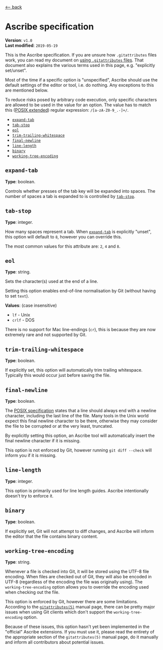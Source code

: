 <title>Ascribe specification</title>

[\<-- back](../)

# Ascribe specification

**Version**: `v1.0`<br>
**Last modified**: `2019-05-19`

This is the Ascribe specification. If you are unsure how `.gitattributes` files
work, you can read my document on [using `.gitattributes` files](../usage).
That document also explains the various terms used in this page, e.g.
"explicitly set/unset".

Most of the time if a specific option is "unspecified", Ascribe should use the
default settings of the editor or tool, i.e. do nothing. Any exceptions to this
are mentioned below.

To reduce risks posed by arbitrary code execution, only specific characters are
allowed to be used in the value for an option. The value has to match this
([POSIX extended](https://pubs.opengroup.org/onlinepubs/9699919799/basedefs/V1_chap09.html#tag_09_04))
regular expression: `/[a-zA-Z0-9_.-]+/`.

- [`expand-tab`](#expand-tab)
- [`tab-stop`](#tab-stop)
- [`eol`](#eol)
- [`trim-trailing-whitespace`](#trim-trailing-whitespace)
- [`final-newline`](#final-newline)
- [`line-length`](#line-length)
- [`binary`](#binary)
- [`working-tree-encoding`](#working-tree-encoding)

<!-- Possible additional attributes
- File type detection.
- Trim trailing newlines from end of file.
- Spell check.
- Spell check language.
-->

## `expand-tab`

**Type**: boolean.

Controls whether presses of the tab key will be expanded into spaces. The
number of spaces a tab is expanded to is controlled by [`tab-stop`](#tab-stop).

## `tab-stop`

**Type**: integer.

How many spaces represent a tab. When [`expand-tab`](#expand-tab) is explicitly
"unset", this option will default to `8`, however you can override this.

The most common values for this attribute are: `2`, `4` and `8`.

## `eol`

**Type**: string.

Sets the character(s) used at the end of a line.

Setting this option enables end-of-line normalisation by Git (without having to
set `text`).

**Values**: (case insensitive)

- `lf` - Unix
- `crlf` - DOS

There is no support for Mac line-endings (`cr`), this is because they are now
extremely rare and not supported by Git.

## `trim-trailing-whitespace`

**Type**: boolean.

If explicitly set, this option will automatically trim trailing whitespace.
Typically this would occur just before saving the file.

## `final-newline`

**Type**: boolean.

The [POSIX specification](https://pubs.opengroup.org/onlinepubs/9699919799/basedefs/V1_chap03.html#tag_03_206)
states that a line should always end with a newline character, including the
last line of the file. Many tools in the Unix world expect this final newline
character to be there, otherwise they may consider the file to be corrupted or
at the very least, truncated.

By explicitly setting this option, an Ascribe tool will automatically insert
the final newline character if it is missing.

This option is not enforced by Git, however running `git diff --check` will
inform you if it is missing.

## `line-length`

**Type**: integer.

This option is primarily used for line length guides. Ascribe intentionally
doesn't try to enforce it.

## `binary`

**Type**: boolean.

If explicitly set, Git will not attempt to diff changes, and Ascribe will
inform the editor that the file contains binary content.

## `working-tree-encoding`

**Type**: string.

Whenever a file is checked into Git, it will be stored using the UTF-8 file
encoding. When files are checked out of Git, they will also be encoded in UTF-8
(regardless of the encoding the file was originally using). The
`working-tree-encoding` option allows you to override the encoding used when
checking out the file.

This option is enforced by Git, however there are some limitations. According
to the [`gitattributes(5)`](https://www.git-scm.com/docs/gitattributes) manual
page, there can be pretty major issues when using Git clients which don't
support the `working-tree-encoding` option.

Because of these issues, this option hasn't yet been implemented in the
"official" Ascribe extensions. If you must use it, please read the entirety of
the appropriate section of the `gitattributes(5)` manual page, do it
manually and inform all contributors about potential issues.

